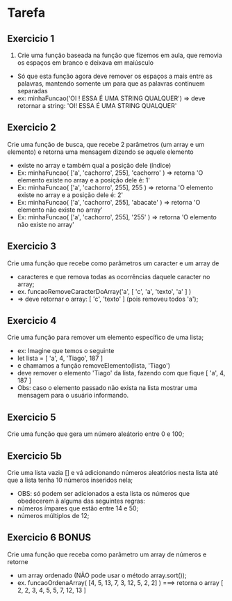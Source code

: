 # Tarefa

## Exercicio 1

1) Crie uma função baseada na função que fizemos em aula, que removia os espaços em branco e deixava em maiúsculo
- Só que esta função agora deve remover os espaços a mais entre as palavras, mantendo somente um para que as palavras continuem separadas
- ex: minhaFuncao('OI     ! ESSA É  UMA   STRING   QUALQUER') => deve retornar a string: 'OI! ESSA É UMA STRING QUALQUER'


## Exercicio 2

Crie uma função de busca, que recebe 2 parâmetros (um array e um elemento) e retorna uma mensagem dizendo se aquele elemento
- existe no array e também qual a posição dele (índice)
- Ex: minhaFuncao( ['a', 'cachorro', 255], 'cachorro' ) => retorna 'O elemento existe no array e a posição dele é: 1'
- Ex: minhaFuncao( ['a', 'cachorro', 255], 255 ) => retorna 'O elemento existe no array e a posição dele é: 2'
- Ex: minhaFuncao( ['a', 'cachorro', 255], 'abacate' ) => retorna 'O elemento não existe no array'
- Ex: minhaFuncao( ['a', 'cachorro', 255], '255' ) => retorna 'O elemento não existe no array'

## Exercicio 3 

Crie uma função que recebe como parâmetros um caracter e um array de 
- caracteres e que remova todas as ocorrências daquele caracter no array; 
- ex. funcaoRemoveCaracterDoArray('a', [ 'c', 'a', 'texto', 'a' ] )
- => deve retornar o array: [ 'c', 'texto' ] (pois removeu todos 'a');


## Exercicio 4

Crie uma função para remover um elemento específico de uma lista;
- ex: Imagine que temos o seguinte 
- let lista = [ 'a', 4, 'Tiago', 187 ]
- e chamamos a função removeElemento(lista, 'Tiago')
- deve remover o elemento 'Tiago' da lista, fazendo com que fique [ 'a', 4, 187 ]
- Obs: caso o elemento passado não exista na lista mostrar uma mensagem para o usuário informando.


## Exercicio 5 

Crie uma função que gera um número aleátorio entre 0 e 100;


## Exercicio 5b

Crie uma lista vazia [] e vá adicionando números aleatórios nesta lista até que a lista tenha 10 números inseridos nela;
- OBS: só podem ser adicionados a esta lista os números que obedecerem à alguma das seguintes regras:
- números ímpares que estão entre 14 e 50;
- números múltiplos de 12;

## Exercicio 6 BONUS

Crie uma função que receba como parâmetro um array de números e retorne
- um array ordenado (NÃO pode usar o método array.sort());
- ex. funcaoOrdenaArray( [4, 5, 13, 7, 3, 12, 5, 2, 2] ) ===> retorna o array [ 2, 2, 3, 4, 5, 5, 7, 12, 13 ]